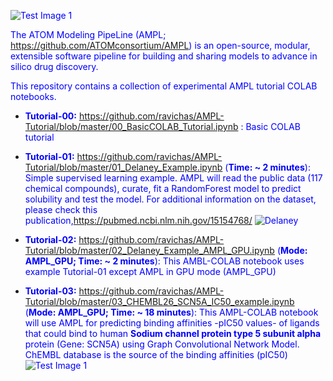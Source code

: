 <style
  type="text/css">
h1 {color:red;}

p {color:blue;}
</style>

![Test Image 1](https://github.com/ravichas/AMPL-Tutorial/blob/master/Img/ATOM.PNG)

The ATOM Modeling PipeLine (AMPL; https://github.com/ATOMconsortium/AMPL) is an open-source, modular, extensible software pipeline for building and sharing models to advance in silico drug discovery.

This repository contains a collection of experimental AMPL tutorial COLAB notebooks.  

* **Tutorial-00:** https://github.com/ravichas/AMPL-Tutorial/blob/master/00_BasicCOLAB_Tutorial.ipynb : Basic COLAB tutorial


* **Tutorial-01:** https://github.com/ravichas/AMPL-Tutorial/blob/master/01_Delaney_Example.ipynb (**Time: ~ 2 minutes**): Simple supervised learning example.
AMPL will read the public data (117 chemical compounds), curate, fit a RandomForest model to predict solubility and test the model. For additional information on the dataset, please check this publication,https://pubmed.ncbi.nlm.nih.gov/15154768/ 
![Delaney](https://github.com/ravichas/AMPL-Tutorial/blob/master/Img/Delaney.PNG)


* **Tutorial-02:** https://github.com/ravichas/AMPL-Tutorial/blob/master/02_Delaney_Example_AMPL_GPU.ipynb (**Mode: AMPL_GPU; Time: ~ 2 minutes**): 
This AMBL-COLAB notebook uses example Tutorial-01 except AMPL in GPU mode (AMPL_GPU)

* **Tutorial-03:** https://github.com/ravichas/AMPL-Tutorial/blob/master/03_CHEMBL26_SCN5A_IC50_example.ipynb (**Mode: AMPL_GPU; Time: ~ 18 minutes**): 
This AMPL-COLAB notebook will use AMPL for predicting binding affinities -pIC50 values- of ligands that could bind to human **Sodium channel protein type 5 subunit alpha** protein (Gene: SCN5A) using Graph Convolutional Network Model. ChEMBL database is the source of the binding affinities (pIC50)
![Test Image 1](https://github.com/ravichas/AMPL-Tutorial/blob/master/Img/SCN5A.PNG)


